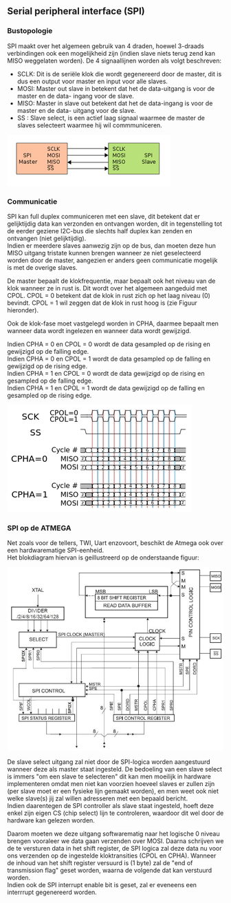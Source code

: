 ## Serial peripheral interface (SPI)

### Bustopologie

SPI maakt over het algemeen gebruik van 4 draden, hoewel 3-draads verbindingen ook een
mogelijkheid zijn (indien slave niets terug zend kan MISO weggelaten worden).
De 4 signaallijnen worden als volgt beschreven:

* SCLK:
Dit is de seriële klok die wordt gegenereerd door de master, dit is dus een output voor
master en input voor alle slaves.
* MOSI:
Master out slave in betekent dat het de data-uitgang is voor de master en de data-
ingang voor de slave.
* MISO:
Master in slave out betekent dat het de data-ingang is voor de master en de data-
uitgang voor de slave.
* SS :
Slave select, is een actief laag signaal waarmee de master de slaves selecteert
waarmee hij wil commmuniceren.

![Topologie SPI](../../pictures/spi_topology.png)

### Communicatie

SPI kan full duplex communiceren met een slave, dit betekent dat er gelijktijdig data kan verzonden en
ontvangen worden, dit in tegenstelling tot de eerder geziene I2C-bus die slechts half duplex kan zenden
en ontvangen (niet gelijktijdig).  
Indien er meerdere slaves aanwezig zijn op de bus, dan moeten deze hun MISO uitgang tristate kunnen brengen wanneer ze niet geselecteerd worden door de master, aangezien er anders geen communicatie mogelijk is met de overige slaves.  

De master bepaalt de klokfrequentie, maar bepaalt ook het niveau van de klok wanneer ze in rust is.
Dit wordt over het algemeen aangeduid met CPOL. CPOL = 0 betekent dat de klok in rust zich op het
laag niveau (0) bevindt. CPOL = 1 wil zeggen dat de klok in rust hoog is (zie Figuur hieronder).

Ook de klok-fase moet vastgelegd worden in CPHA, daarmee bepaalt men wanneer data wordt
ingelezen en wanneer data wordt gewijzigd.

Indien CPHA = 0 en CPOL = 0 wordt de data gesampled op de rising en gewijzigd op de falling edge.  
Indien CPHA = 0 en CPOL = 1 wordt de data gesampled op de falling en gewijzigd op de rising edge.  
Indien CPHA = 1 en CPOL = 0 wordt de data gewijzigd op de rising en gesampled op de falling edge.  
Indien CPHA = 1 en CPOL = 1 wordt de data gewijzigd op de falling en gesampled op de rising edge.  

![Klokfase en Polariteit](../../pictures/spi_clockphase_and_polarity.png)

### SPI op de ATMEGA

Net zoals voor de tellers, TWI, Uart enzovoort, beschikt de Atmega ook over een hardwarematige SPI-eenheid.  
Het blokdiagram hiervan is geillustreerd op de onderstaande figuur:

![](../../pictures/spi_on_atmega.png)

De slave select uitgang zal niet door de SPI-logica worden aangestuurd wanneer deze als master staat ingesteld. De bedoeling van een slave select is immers "om een slave te selecteren" dit kan men moeilijk in hardware implementeren omdat men niet kan voorzien hoeveel slaves er zullen zijn (per slave moet er een fysieke lijn gemaakt worden), en men weet ook niet welke slave(s) jij zal willen adresseren met een bepaald bericht.  
Indien daarentegen de SPI controller als slave staat ingesteld, hoeft deze enkel zijn eigen CS (chip
select) lijn te controleren, waardoor dit wel door de hardware kan gelezen worden.

Daarom moeten we deze uitgang softwarematig naar het logische 0 niveau brengen
vooraleer we data gaan verzenden over MOSI. Daarna schrijven we de te versturen data in het shift register, de SPI logica zal deze data nu voor ons verzenden op de ingestelde kloktransities (CPOL en CPHA). Wanneer de inhoud van het shift register versuurd is (1 byte) zal de "end of transmission flag" geset worden, waarna de volgende dat kan verstuurd worden.  
Indien ook de SPI interrupt enable bit is geset, zal er eveneens een interrrupt
gegenereerd worden.
